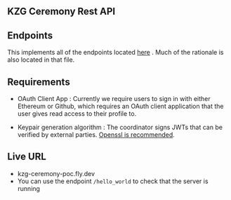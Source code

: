 ## KZG Ceremony Rest API


## Endpoints

This implements all of the endpoints located [here](https://hackmd.io/vTOy8-XwSOO4ugLHTyA5pw) . Much of the rationale is also located in that file.

## Requirements

- OAuth Client App : Currently we require users to sign in with either Ethereum or Github, which requires an OAuth client application that the user gives read access to their profile to.

- Keypair generation algorithm : The coordinator signs JWTs that can be verified by external parties. [Openssl is recommended](https://hackmd.io/PidEKWJEQpaYQ6qtTRALWQ?both).

## Live URL

- kzg-ceremony-poc.fly.dev
- You can use the endpoint `/hello_world` to check that the server is running